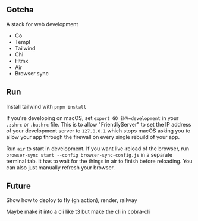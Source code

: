 ## Gotcha

A stack for web development

- Go
- Templ
- Tailwind
- Chi
- Htmx
- Air
- Browser sync


## Run

Install tailwind with `pnpm install`

If you're developing on macOS, set `export GO_ENV=development` in your `.zshrc` or `.bashrc` file. This is to allow "FriendlyServer" to set the IP address of your development server to `127.0.0.1` which stops macOS asking you to allow your app through the firewall on every single rebuild of your app.

Run `air` to start in development. If you want live-reload of the browser, run `browser-sync start --config browser-sync-config.js` in a separate terminal tab. It has to wait for the things in air to finish before reloading. You can also just manually refresh your browser.


## Future

Show how to deploy to fly (gh action), render, railway

Maybe make it into a cli like t3 but make the cli in cobra-cli